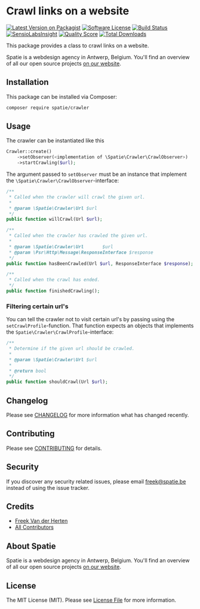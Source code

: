 # Crawl links on a website

[![Latest Version on Packagist](https://img.shields.io/packagist/v/spatie/crawler.svg?style=flat-square)](https://packagist.org/packages/spatie/crawler)
[![Software License](https://img.shields.io/badge/license-MIT-brightgreen.svg?style=flat-square)](LICENSE.md)
[![Build Status](https://img.shields.io/travis/spatie/crawler/master.svg?style=flat-square)](https://travis-ci.org/spatie/crawler)
[![SensioLabsInsight](https://img.shields.io/sensiolabs/i/048cebe6-0463-4302-8317-0af7cc48e81c.svg?style=flat-square)](https://insight.sensiolabs.com/projects/048cebe6-0463-4302-8317-0af7cc48e81c)
[![Quality Score](https://img.shields.io/scrutinizer/g/spatie/crawler.svg?style=flat-square)](https://scrutinizer-ci.com/g/spatie/crawler)
[![Total Downloads](https://img.shields.io/packagist/dt/spatie/crawler.svg?style=flat-square)](https://packagist.org/packages/spatie/crawler)

This package provides a class to crawl links on a website.

Spatie is a webdesign agency in Antwerp, Belgium. You'll find an overview of all our open source projects [on our website](https://spatie.be/opensource).

## Installation

This package can be installed via Composer:

``` bash
composer require spatie/crawler
```

## Usage

The crawler can be instantiated like this

```php
Crawler::create()
    ->setObserver(<implementation of \Spatie\Crawler\CrawlObserver>)
    ->startCrawling($url);
```

The argument passed to `setObserver` must be an instance that implement the `\Spatie\Crawler\CrawlObserver`-interface:

```php
/**
 * Called when the crawler will crawl the given url.
 *
 * @param \Spatie\Crawler\Url $url
 */
public function willCrawl(Url $url);

/**
 * Called when the crawler has crawled the given url.
 *
 * @param \Spatie\Crawler\Url       $url
 * @param \Psr\Http\Message\ResponseInterface $response
 */
public function hasBeenCrawled(Url $url, ResponseInterface $response);

/**
 * Called when the crawl has ended.
 */
public function finishedCrawling();
``` 

### Filtering certain url's

You can tell the crawler not to visit certain url's by passing using the `setCrawlProfile`-function. That function expects
an objects that implements the `Spatie\Crawler\CrawlProfile`-interface:

```php
/**
 * Determine if the given url should be crawled.
 *
 * @param \Spatie\Crawler\Url $url
 *
 * @return bool
 */
public function shouldCrawl(Url $url);
```

## Changelog

Please see [CHANGELOG](CHANGELOG.md) for more information what has changed recently.

## Contributing

Please see [CONTRIBUTING](CONTRIBUTING.md) for details.

## Security

If you discover any security related issues, please email freek@spatie.be instead of using the issue tracker.

## Credits

- [Freek Van der Herten](https://github.com/freekmurze)
- [All Contributors](../../contributors)

## About Spatie
Spatie is a webdesign agency in Antwerp, Belgium. You'll find an overview of all our open source projects [on our website](https://spatie.be/opensource).

## License

The MIT License (MIT). Please see [License File](LICENSE.md) for more information.
